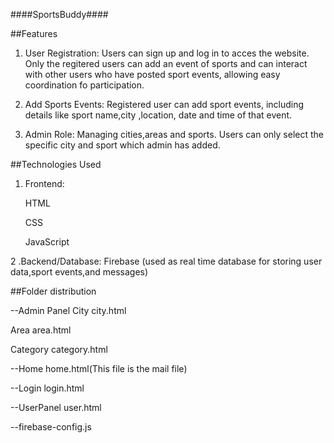 ####SportsBuddy####

##Features

1. User Registration:
   Users can sign up and log in to acces the website. Only the regitered users can add an event of 
   sports and can interact with other users who have posted sport events, allowing easy 
   coordination fo participation.
   
3. Add Sports Events: Registered user can add sport events, including details like sport 
   name,city ,location, date and time of that event.
   
5. Admin Role:
   Managing cities,areas and sports.
   Users can only select the specific city and sport which admin has added.

##Technologies Used

1. Frontend:

    HTML
  
    CSS
  
    JavaScript
  
 2 .Backend/Database:
    Firebase (used as real time database for storing user data,sport events,and messages)

##Folder distribution

--Admin Panel
   City
    city.html
     
   Area
     area.html
     
   Category
     category.html
     
--Home
     home.html(This file is the mail file)
     
--Login
     login.html
     
--UserPanel 
    user.html
   
--firebase-config.js
   

     
